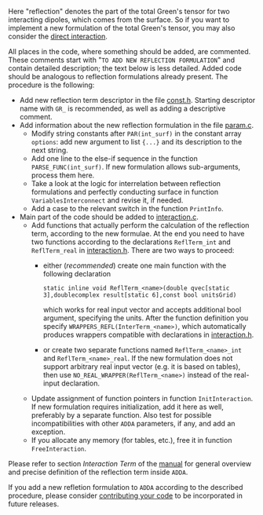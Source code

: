Here "reflection" denotes the part of the total Green's tensor for two interacting dipoles, which comes from the surface. So if you want to implement a new formulation of the total Green's tensor, you may also consider the [direct interaction](AddingInteraction.md).

All places in the code, where something should be added, are commented. These comments start with "`TO ADD NEW REFLECTION FORMULATION`" and contain detailed description; the text below is less detailed. Added code should be analogous to reflection formulations already present. The procedure is the following:
  * Add new reflection term descriptor in the file [const.h](http://code.google.com/p/a-dda/source/browse/trunk/src/const.h). Starting descriptor name with `GR_` is recommended, as well as adding a descriptive comment.
  * Add information about the new reflection formulation in the file [param.c](http://code.google.com/p/a-dda/source/browse/trunk/src/param.c).
    * Modify string constants after `PAR(int_surf)` in the constant array `options`: add new argument to list `{...}` and its description to the next string.
    * Add one line to the else-if sequence in the function `PARSE_FUNC(int_surf)`. If new formulation allows sub-arguments, process them here.
    * Take a look at the logic for interrelation between reflection formulations and perfectly conducting surface in function `VariablesInterconnect` and revise it, if needed.
    * Add a case to the relevant switch in the function `PrintInfo`.
  * Main part of the code should be added to [interaction.c](http://code.google.com/p/a-dda/source/browse/trunk/src/interaction.c).
    * Add functions that actually perform the calculation of the reflection term, according to the new formulae. At the end you need to have two functions according to the declarations `ReflTerm_int` and `ReflTerm_real` in [interaction.h](http://code.google.com/p/a-dda/source/browse/trunk/src/interaction.h). There are two ways to proceed:
      * either (_recommended_) create one main function with the following declaration

        `static inline void ReflTerm_<name>(double qvec[static 3],doublecomplex result[static 6],const bool unitsGrid)`

        which works for real input vector and accepts additional bool argument, specifying the units. After the function definition you specify `WRAPPERS_REFL(InterTerm_<name>)`, which automatically produces wrappers compatible with declarations in [interaction.h](http://code.google.com/p/a-dda/source/browse/trunk/src/interaction.h).
      * or create two separate functions named `ReflTerm_<name>_int` and `ReflTerm_<name>_real`. If the new formulation does not support arbitrary real input vector (e.g. it is based on tables), then use `NO_REAL_WRAPPER(ReflTerm_<name>)` instead of the real-input declaration.
    * Update assignment of function pointers in function `InitInteraction`. If new formulation requires initialization, add it here as well, preferably by a separate function. Also test for possible incompatibilities with other `ADDA` parameters, if any, and add an exception.
    * If you allocate any memory (for tables, etc.), free it in function `FreeInteraction`.

Please refer to section _Interaction Term_ of the [manual](http://a-dda.googlecode.com/svn/trunk/doc/manual.pdf) for general overview and precise definition of the reflection term inside `ADDA`.

If you add a new refletion formulation to `ADDA` according to the described procedure, please consider [contributing your code](InstructionCommitters.md) to be incorporated in future releases.
